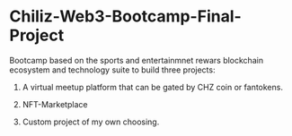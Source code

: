 # Chiliz-Web3-Bootcamp-Final-Project

Bootcamp based on the sports and entertainmnet rewars blockchain ecosystem and technology suite to build
three projects:

1. A virtual meetup platform that can be gated by CHZ coin or fantokens.

2. NFT-Marketplace

3. Custom project of my own choosing.
